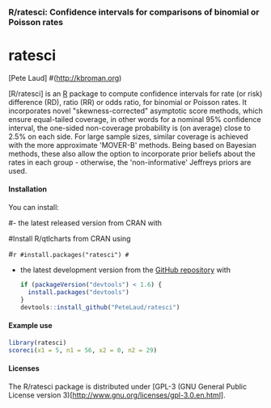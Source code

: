 ### R/ratesci: Confidence intervals for comparisons of binomial or Poisson rates
ratesci
=====

[Pete Laud] #(http://kbroman.org)

[R/ratesci] is an [R](http://www.r-project.org) package to compute confidence intervals for rate (or risk) difference (RD), ratio (RR) or odds ratio, for binomial or Poisson rates. It incorporates novel "skewness-corrected" asymptotic score methods, which ensure equal-tailed coverage, in other words for a nominal 95\% confidence interval, the one-sided non-coverage probability is (on average) close to 2.5% on each side. For large sample sizes, similar coverage is achieved with the more approximate 'MOVER-B' methods. Being based on Bayesian methods, these also allow the option to incorporate prior beliefs about the rates in each group - otherwise, the 'non-informative' Jeffreys priors are used.

#### Installation

You can install:

#-   the latest released version from CRAN with

#Install R/qtlcharts from CRAN using

#```r
#install.packages("ratesci")
#```

-   the latest development version from the [GitHub repository](https://github.com/PeteLaud/ratesci) with

    ``` r
    if (packageVersion("devtools") < 1.6) {
      install.packages("devtools")
    }
    devtools::install_github("PeteLaud/ratesci")
    ```

#### Example use

```r
library(ratesci)
scoreci(x1 = 5, n1 = 56, x2 = 0, n2 = 29)
```


#### Licenses

The R/ratesci package is distributed under
[GPL-3 (GNU General Public License version 3)[http://www.gnu.org/licenses/gpl-3.0.en.html].


